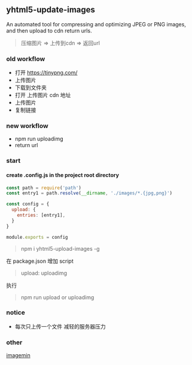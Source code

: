 ## yhtml5-update-images

An automated tool for compressing and optimizing JPEG or PNG images, 
and then upload to cdn return urls. 

> 压缩图片 => 上传到cdn => 返回url 

### old workflow
* 打开 https://tinypng.com/
* 上传图片
* 下载到文件夹
* 打开 上传图片 cdn 地址
* 上传图片
* 复制链接

### new workflow
* npm run uploadimg
* return url

### start

#### create .config.js in the project root directory
```js
const path = require('path')
const entry1 = path.resolve(__dirname, './images/*.{jpg,png}')

const config = {
  upload: {
    entries: [entry1],
  }
}

module.exports = config
```

> npm i yhtml5-upload-images -g

在 package.json 增加 script
> upload: uploadimg

执行
> npm run upload 
or 
> uploadimg 

### notice 
* 每次只上传一个文件 减轻的服务器压力

### other
[imagemin](https://github.com/imagemin/imagemin)
